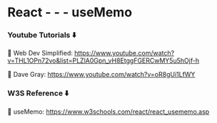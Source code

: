# React - - - useMemo

### Youtube Tutorials ⬇️

🚀 Web Dev Simplified: https://www.youtube.com/watch?v=THL1OPn72vo&list=PLZlA0Gpn_vH8EtggFGERCwMY5u5hOjf-h

🚀 Dave Gray: https://www.youtube.com/watch?v=oR8gUi1LfWY

### W3S Reference ⬇️

🚀 useMemo: https://www.w3schools.com/react/react_usememo.asp



